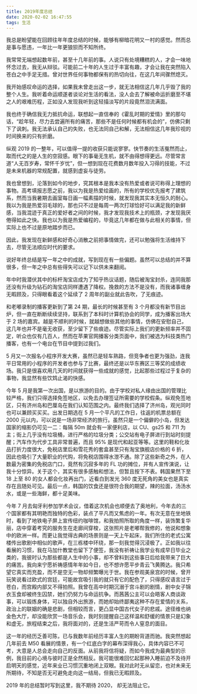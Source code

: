 ```yaml
---
title: 2019年度总结
date: 2020-02-02 16:47:55
tags: 生活
---
```


我总是盼望能在回顾往年年度总结的时候，能够有柳暗花明又一村的感觉。然而总是事与愿违，一年比一年更狼狈而不知所终。

我常常无端想起数年前，甚至十几年前的事。人说只有处境糟糕的人，才会一味地怀念过去，我无从辩驳。可能前二十年的人生过于丰富有趣，才会让我在突然陷入苍白之中手足无措。曾对世界任何事物都保有的热切向往，在这几年间骤然熄灭。

我开始感叹命运的选择，如果我未曾走出这一步，就无法相信这几年几乎毁了我的整个人生。我听着命运顺遂者谈论对生活的看法，没人会去了解被命运折磨至不堪之人的艰难历程，正如没人发现我听到这轻描淡写的片段竟然泪流满面。

<!--more-->

我也终于确信我无力抵抗命运，联想起一直信奉的《霍乱时期的爱情》里的那句话，“趁年轻，尽力去尝遍所有的痛苦，那些不是任何时候都有机会的”，仿佛只剩下了讽刺。我无法承认自己的失败，也无法同自己和解，无法相信这几年我珍视的时间换来的只有折磨。

纵观 2019 的一整年，可以值得一提的收获只能说寥寥。快节奏的生活戛然而止，取而代之的是人生的空寂感。眼下的事毫无生机，就不由得想得更远。尽管常言道“人无百岁寿，常怀千岁忧”，但一想到现在花费数月数年投入习得的技能，不过是未来机器的常规配置，就感到虚妄与徒劳。

我也曾想到，沦落到如今的地步，究其根本是我本没有热爱或者说可称得上理想的事物。高考填报志愿之前，我以为我是热爱绘画的，所有的学校优先报考了建筑系，然而当我暑期去画室每日画一幅素描的时候，就发现我其实本无恒久的耐心。我以为我是热爱羽毛球的，那也只不过是每周一两次打球恰好可以满足我的新鲜感，当我混迹于真正的爱好者之间的时候，我才发现我技术上的瓶颈，才发现我厌倦得如此之快。我也以为我是热爱编程的，毕竟这几年都在做与此相关的事情，但实际上也不过是原地踏步而已。

因此，我发现在新鲜感和好奇心消散之前把事情做完，还可以勉强将生活维持下去，尽管无法顺应时代的要求。

说好年终总结是写一年之中的成就，写到现在有一些偏题。虽然可以总结的并不算很多，但一年之中总有些得失可以记下以供未来翻阅。

年中时我潜伏其中的标杆淘宝店成为了知乎热议话题，随后被淘宝封杀，连同我那还没有升级为钻石的淘宝店同样遭遇了降权。挽救的方法不是没有，而我诸事缠身无暇顾及，只得眼看着这个延续了 2 周年的副业就此告吹，了无痕迹。

和老嘟录制的播客更新到了第 24 期，最长的时候甚至有 3 个月都没有新节目出炉，但一直在断断续续坚持，联系到了本科时计算机协会的同学，成为播客出场大于 2 场的嘉宾。越是不顺利的时候，就越想做些其他的事情，仿佛在安慰自己，这几年也并不是毫无收获，至少留下了些痕迹。尽管实际上我们的更新频率并不固定，听众也仅有几百人，然而在苹果官网播客分类页面中，我们被选为科技类热门播客，也有一个电台在节目中提到过我们。

5 月又一次报名小程序开发大赛，虽然已是轻车熟路，但竞争者也更为强劲，连我平日常用的小程序的开发者也参与了比赛，最终还是以华东赛区三等奖的成绩收场。我只是很喜欢用几天的时间就获得一些成就的感觉，比起那些过程过于复杂的事物，我显然有些饮鸩止渴的快感。

今年 5 月是我第一次出国，是以旅游的目的。由于学校对私人缘由出国的管理比较严格，我们只得选择免签地区，以免去办理签证所需要的学校假条。纵观免签地区，只有济州岛和巴厘岛在我们认知范围之内。最终我们选择了济州岛，观光同时也可以兼顾买买买。出发日期选在 5 月一个平凡的工作日，往返的机票总额在 2000 元以内，可以说是一场非常经济的旅行。虽然只是一个偏僻的小岛，但发达国家的缩影仍可见一二：每隔 50m 就会有一家便利店，以 CU、gs25 和 711 为主；街上几乎没有垃圾桶，进行严格的垃圾分类；公交站有电子屏进行到站时刻提醒；汽车作为代步工具非常普遍，而且 95% 是现代和起亚等等。这里的鞋和化妆品打折力度很大，免税店里后和雪花秀的套盒甚至只有淘宝旗舰店价格的 6 折，因此也吸引了大量职业的代购，将免税店围得水泄不通。除了这些新奇之外，在人数最为密集的免税店门口，竟然有沉寂多年的 FL 功的摊位，并有人宣传演说，让我十分惊异。关于这个，其实有很多感触和想法，但暂且按下不表。韩国果然下至 18 上至 80 的女人都会化妆再出门，近看白到发光 360 度无死角的美女也是真实存在且随处可见。最后一点，韩国的饮食还是很符合我的期望，辣的拉面，汤汤水水，或是一些海鲜，都十足美味。

今年 7 月去匈牙利参加学术会议，借着这次机会也顺便去了奥地利，今年去的三个国家都有其明艳而独特的色彩，装点了平凡而又焦虑的一年。有次无意在坐地铁时，看到了地铁电子屏上宣传纽约咖啡馆，和我拍照所取的角度一样，装饰繁复华丽，店中穿着考究的服务生在走廊间穿梭，这张照片是老嘟帮我修的，他说和想象中的欧洲一样。而更让我觉得古典的场景则是一天上午起床，我们所住的老式公寓楼传出歌剧中相似的歌声，在三栋楼中环绕，那一刻我觉得沉浸极了。正如我以往看展的习惯，我在马加什教堂也留下了便签，我没有祈祷让我学业有成早日毕业之类的，我彼时认为那些都是人生中的小事，却不曾料到这些事日后给我带来了巨大的痛苦。我向来宁愿祈祷感情年年如今日，也不想许愿平步青云飞黄腾达。我只希望它真实而充盈，而不是空无一物却频繁曝光于世。我在参观美泉宫的时候，曾开玩笑说看过欧式的宫廷，可能故宫吸引我的就只有它的配色了，只得感叹语言过于苍白，而宫殿内部又不得拍照。我曾在高中时期沉溺于宫斗剧的剧情，剧中女子锦衣玉食却被终生囚禁，她们仍努力与命运抗争。而茜茜公主可以会晤客人商谈政事，可以锻炼身体，可以独自外出旅游，而她却始终鄙夷这种不存在爱情的关系，政治上的联姻的确是悲剧，但相较而言，更凸显中国古代女子的悲戚。途径维也纳金色大厅，却没能欣赏一场音乐会，我时刻提醒自己这样温和舒缓的情景只是幻象和虚无，旅程结束之后，我将面对的，还是生活严苛而令人窒息的面目。

这一年的经历乏善可陈，已与我数年前经历丰富人生的期盼背道而驰。我突然想起几年前去 M50 看展的情景，有一个红底白字的幕布深得我心，具体内容已不可考，大意是人总会走向自己的反面。从前我将信将疑，而如今我成为最典型的示例，我目前的心境与彼时正是全然相反。我可能很难回忆起那种入睡前迫不及待开启明天的感觉，近年来业已习惯沉重地闭上双眼。我对此时无从留恋，也对未来无所期待，不知是否无可避免走向这一结局，但我已无暇顾及。

2019 年的总结暂时写到这里，我不期待 2020， 却无法阻止它。

